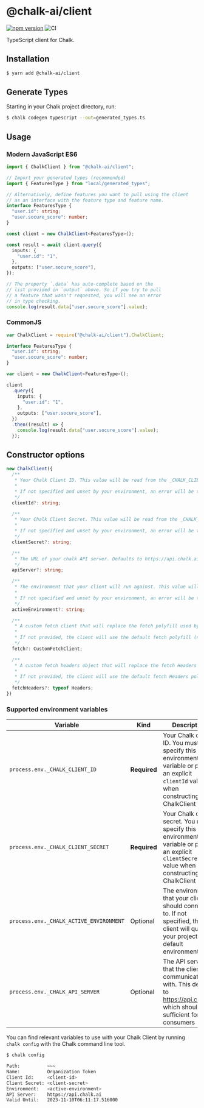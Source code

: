 # @chalk-ai/client

[![npm version](https://img.shields.io/npm/v/@chalk-ai/client?label=%40chalk-ai%2Fclient&logo=npm)](https://www.npmjs.com/package/@chalk-ai/client)
![CI](https://img.shields.io/github/actions/workflow/status/chalk-ai/chalk-ts/check.yml?branch=main)

TypeScript client for Chalk.

## Installation

```sh
$ yarn add @chalk-ai/client
```

## Generate Types

Starting in your Chalk project directory, run:

```sh
$ chalk codegen typescript --out=generated_types.ts
```

## Usage

### Modern JavaScript ES6

```ts
import { ChalkClient } from "@chalk-ai/client";

// Import your generated types (recommended)
import { FeaturesType } from "local/generated_types";

// Alternatively, define features you want to pull using the client
// as an interface with the feature type and feature name.
interface FeaturesType {
  "user.id": string;
  "user.socure_score": number;
}

const client = new ChalkClient<FeaturesType>();

const result = await client.query({
  inputs: {
    "user.id": "1",
  },
  outputs: ["user.socure_score"],
});

// The property `.data` has auto-complete based on the
// list provided in `output` above. So if you try to pull
// a feature that wasn't requested, you will see an error
// in type checking.
console.log(result.data["user.socure_score"].value);
```

### CommonJS

```ts
var ChalkClient = require("@chalk-ai/client").ChalkClient;

interface FeaturesType {
  "user.id": string;
  "user.socure_score": number;
}

var client = new ChalkClient<FeaturesType>();

client
  .query({
    inputs: {
      "user.id": "1",
    },
    outputs: ["user.socure_score"],
  })
  .then((result) => {
    console.log(result.data["user.socure_score"].value);
  });
```

## Constructor options

```ts
new ChalkClient({
  /**
   * Your Chalk Client ID. This value will be read from the _CHALK_CLIENT_ID environment variable if not set explicitly.
   *
   * If not specified and unset by your environment, an error will be thrown on client creation
   */
  clientId?: string;

  /**
   * Your Chalk Client Secret. This value will be read from the _CHALK_CLIENT_ID environment variable if not set explicitly.
   *
   * If not specified and unset by your environment, an error will be thrown on client creation
   */
  clientSecret?: string;

  /**
   * The URL of your chalk API server. Defaults to https://api.chalk.ai
   */
  apiServer?: string;

  /**
   * The environment that your client will run against. This value will be read from the _CHALK_ACTIVE_ENVIRONMENT environment variable if not set explicitly.
   *
   * If not specified and unset by your environment, an error will be thrown on client creation
   */
  activeEnvironment?: string;

  /**
   * A custom fetch client that will replace the fetch polyfill used by default.
   *
   * If not provided, the client will use the default fetch polyfill (native fetch with node-fetch as a fallback).
   */
  fetch?: CustomFetchClient;

  /**
   * A custom fetch headers object that will replace the fetch Headers polyfill used by default.
   *
   * If not provided, the client will use the default fetch Headers polyfill (native fetch with node-fetch as a fallback).
   */
  fetchHeaders?: typeof Headers;
})
```

### Supported environment variables

| Variable                                | Kind         | Description                                                                                                                                      |
| --------------------------------------- | ------------ | ------------------------------------------------------------------------------------------------------------------------------------------------ |
| `process.env._CHALK_CLIENT_ID`          | **Required** | Your Chalk client ID. You must specify this environment variable or pass an explicit `clientId` value when constructing your ChalkClient         |
| `process.env._CHALK_CLIENT_SECRET`      | **Required** | Your Chalk client secret. You must specify this environment variable or pass an explicit `clientSecret` value when constructing your ChalkClient |
| `process.env._CHALK_ACTIVE_ENVIRONMENT` | Optional     | The environment that your client should connect to. If not specified, the client will query your project's default environment                   |
| `process.env._CHALK_API_SERVER`         | Optional     | The API server that the client will communicate with. This defaults to https://api.chalk.ai which should be sufficient for most consumers        |

You can find relevant variables to use with your Chalk Client by
running `chalk config` with the Chalk command line tool.

```sh
$ chalk config

Path:          ~~~
Name:          Organization Token
Client Id:     <client-id>
Client Secret: <client-secret>
Environment:   <active-environment>
API Server:    https://api.chalk.ai
Valid Until:   2023-11-10T06:11:17.516000
```
